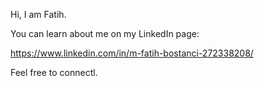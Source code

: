 Hi, I am Fatih.

You can learn about me on my LinkedIn page:

https://www.linkedin.com/in/m-fatih-bostanci-272338208/

Feel free to connectl.
